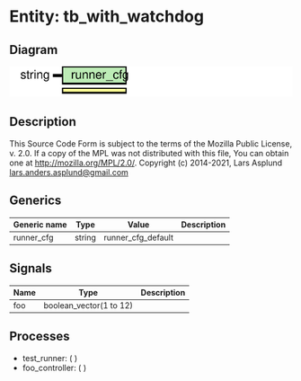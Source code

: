 # Entity: tb_with_watchdog

## Diagram

![Diagram](tb_with_watchdog.svg "Diagram")
## Description

This Source Code Form is subject to the terms of the Mozilla Public
License, v. 2.0. If a copy of the MPL was not distributed with this file,
You can obtain one at http://mozilla.org/MPL/2.0/.
Copyright (c) 2014-2021, Lars Asplund lars.anders.asplund@gmail.com
## Generics

| Generic name | Type   | Value              | Description |
| ------------ | ------ | ------------------ | ----------- |
| runner_cfg   | string | runner_cfg_default |             |
## Signals

| Name | Type                    | Description |
| ---- | ----------------------- | ----------- |
| foo  | boolean_vector(1 to 12) |             |
## Processes
- test_runner: (  )
- foo_controller: (  )
